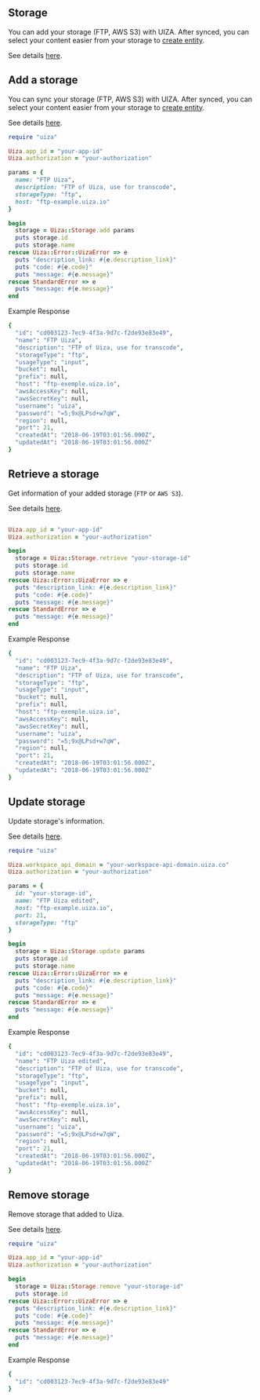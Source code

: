 ## Storage
You can add your storage (FTP, AWS S3) with UIZA.
After synced, you can select your content easier from your storage to [create entity](https://docs.uiza.io/#create-entity).

See details [here](https://docs.uiza.io/#storage).

## Add a storage
You can sync your storage (FTP, AWS S3) with UIZA.
After synced, you can select your content easier from your storage to [create entity](https://docs.uiza.io/#create-entity).

See details [here](https://docs.uiza.io/#add-a-storage).

```ruby
require "uiza"

Uiza.app_id = "your-app-id"
Uiza.authorization = "your-authorization"

params = {
  name: "FTP Uiza",
  description: "FTP of Uiza, use for transcode",
  storageType: "ftp",
  host: "ftp-example.uiza.io"
}

begin
  storage = Uiza::Storage.add params
  puts storage.id
  puts storage.name
rescue Uiza::Error::UizaError => e
  puts "description_link: #{e.description_link}"
  puts "code: #{e.code}"
  puts "message: #{e.message}"
rescue StandardError => e
  puts "message: #{e.message}"
end
```

Example Response
```ruby
{
  "id": "cd003123-7ec9-4f3a-9d7c-f2de93e83e49",
  "name": "FTP Uiza",
  "description": "FTP of Uiza, use for transcode",
  "storageType": "ftp",
  "usageType": "input",
  "bucket": null,
  "prefix": null,
  "host": "ftp-exemple.uiza.io",
  "awsAccessKey": null,
  "awsSecretKey": null,
  "username": "uiza",
  "password": "=5;9x@LPsd+w7qW",
  "region": null,
  "port": 21,
  "createdAt": "2018-06-19T03:01:56.000Z",
  "updatedAt": "2018-06-19T03:01:56.000Z"
}
```

## Retrieve a storage
Get information of your added storage (`FTP` or `AWS S3`).

See details [here](https://docs.uiza.io/#retrieve-a-storage).

```ruby

Uiza.app_id = "your-app-id"
Uiza.authorization = "your-authorization"

begin
  storage = Uiza::Storage.retrieve "your-storage-id"
  puts storage.id
  puts storage.name
rescue Uiza::Error::UizaError => e
  puts "description_link: #{e.description_link}"
  puts "code: #{e.code}"
  puts "message: #{e.message}"
rescue StandardError => e
  puts "message: #{e.message}"
end
```

Example Response
```ruby
{
  "id": "cd003123-7ec9-4f3a-9d7c-f2de93e83e49",
  "name": "FTP Uiza",
  "description": "FTP of Uiza, use for transcode",
  "storageType": "ftp",
  "usageType": "input",
  "bucket": null,
  "prefix": null,
  "host": "ftp-exemple.uiza.io",
  "awsAccessKey": null,
  "awsSecretKey": null,
  "username": "uiza",
  "password": "=5;9x@LPsd+w7qW",
  "region": null,
  "port": 21,
  "createdAt": "2018-06-19T03:01:56.000Z",
  "updatedAt": "2018-06-19T03:01:56.000Z"
}
```

## Update storage
Update storage's information.

See details [here](https://docs.uiza.io/#update-storage).

```ruby
require "uiza"

Uiza.workspace_api_domain = "your-workspace-api-domain.uiza.co"
Uiza.authorization = "your-authorization"

params = {
  id: "your-storage-id",
  name: "FTP Uiza edited",
  host: "ftp-example.uiza.io",
  port: 21,
  storageType: "ftp"
}

begin
  storage = Uiza::Storage.update params
  puts storage.id
  puts storage.name
rescue Uiza::Error::UizaError => e
  puts "description_link: #{e.description_link}"
  puts "code: #{e.code}"
  puts "message: #{e.message}"
rescue StandardError => e
  puts "message: #{e.message}"
end
```

Example Response
```ruby
{
  "id": "cd003123-7ec9-4f3a-9d7c-f2de93e83e49",
  "name": "FTP Uiza edited",
  "description": "FTP of Uiza, use for transcode",
  "storageType": "ftp",
  "usageType": "input",
  "bucket": null,
  "prefix": null,
  "host": "ftp-exemple.uiza.io",
  "awsAccessKey": null,
  "awsSecretKey": null,
  "username": "uiza",
  "password": "=5;9x@LPsd+w7qW",
  "region": null,
  "port": 21,
  "createdAt": "2018-06-19T03:01:56.000Z",
  "updatedAt": "2018-06-19T03:01:56.000Z"
}
```

## Remove storage
Remove storage that added to Uiza.

See details [here](https://docs.uiza.io/#remove-storage).

```ruby
require "uiza"

Uiza.app_id = "your-app-id"
Uiza.authorization = "your-authorization"

begin
  storage = Uiza::Storage.remove "your-storage-id"
  puts storage.id
rescue Uiza::Error::UizaError => e
  puts "description_link: #{e.description_link}"
  puts "code: #{e.code}"
  puts "message: #{e.message}"
rescue StandardError => e
  puts "message: #{e.message}"
end
```

Example Response
```ruby
{
  "id": "cd003123-7ec9-4f3a-9d7c-f2de93e83e49"
}
```
